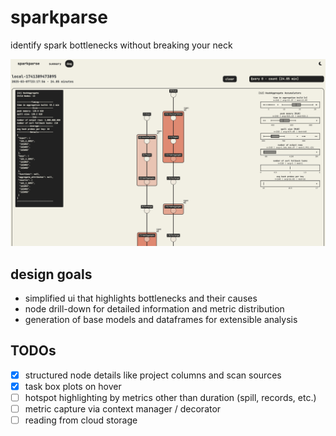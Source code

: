 # sparkparse

identify spark bottlenecks without breaking your neck

![example](docs/sparkparse.png)

## design goals

- simplified ui that highlights bottlenecks and their causes
- node drill-down for detailed information and metric distribution
- generation of base models and dataframes for extensible analysis

## TODOs

- [x] structured node details like project columns and scan sources
- [x] task box plots on hover
- [ ] hotspot highlighting by metrics other than duration (spill, records, etc.)
- [ ] metric capture via context manager / decorator
- [ ] reading from cloud storage
